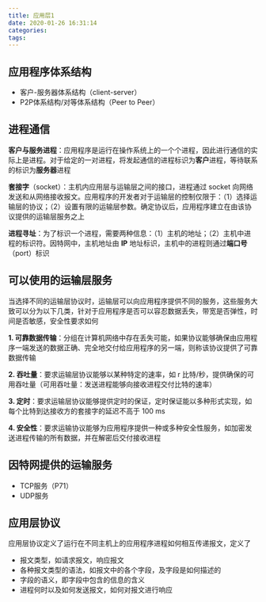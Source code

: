 ```yaml
---
title: 应用层1
date: 2020-01-26 16:31:14
categories: 
tags:
---
```

## 应用程序体系结构
- 客户-服务器体系结构（client-server）
- P2P体系结构/对等体系结构（Peer to Peer）

## 进程通信
**客户与服务进程**：应用程序是运行在操作系统上的一个个进程，因此进行通信的实际上是进程。对于给定的一对进程，将发起通信的进程标识为**客户**进程，等待联系的标识为**服务器**进程

**套接字**（socket）：主机内应用层与运输层之间的接口，进程通过 socket 向网络发送和从网络接收报文。应用程序的开发者对于运输层的控制仅限于：（1）选择运输层的协议；（2）设置有限的运输层参数。确定协议后，应用程序建立在由该协议提供的运输层服务之上

**进程寻址**：为了标识一个进程，需要两种信息：（1）主机的地址；（2）主机中进程的标识符。因特网中，主机地址由 **IP** 地址标识，主机中的进程则通过**端口号**（port）标识

## 可以使用的运输层服务
当选择不同的运输层协议时，运输层可以向应用程序提供不同的服务，这些服务大致可以分为以下几类，针对于应用程序是否可以容忍数据丢失，带宽是否弹性，时间是否敏感，安全性要求如何

**1. 可靠数据传输**：分组在计算机网络中存在丢失可能，如果协议能够确保由应用程序一端发送的数据正确、完全地交付给应用程序的另一端，则称该协议提供了可靠数据传输

**2. 吞吐量**：要求运输层协议能够以某种特定的速率，如 r 比特/秒，提供确保的可用吞吐量（可用吞吐量：发送进程能够向接收进程交付比特的速率）

**3. 定时**：要求运输层协议能够提供定时的保证，定时保证能以多种形式实现，如每个比特到达接收方的套接字的延迟不高于 100 ms

**4. 安全性**：要求运输协议能够为应用程序提供一种或多种安全性服务，如加密发送进程传输的所有数据，并在解密后交付接收进程


## 因特网提供的运输服务
- TCP服务（P71）
- UDP服务

## 应用层协议
应用层协议定义了运行在不同主机上的应用程序进程如何相互传递报文，定义了
- 报文类型，如请求报文，响应报文
- 各种报文类型的语法，如报文中的各个字段，及字段是如何描述的
- 字段的语义，即字段中包含的信息的含义
- 进程何时以及如何发送报文，如何对报文进行响应


